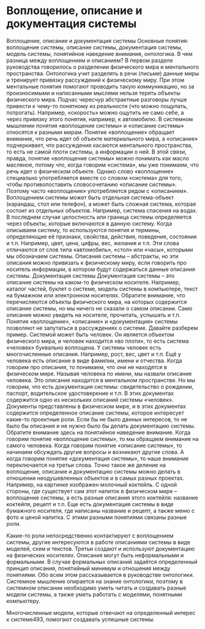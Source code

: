 # Воплощение, описание и документация системы



Воплощение, описание и документация системы
Основные понятия: воплощение системы, описание системы, документация системы, модель системы, понятийное наведение внимания, онтологика. 
В чем разница между воплощением и описанием?
В первом разделе руководства говорилось о разделении физического мира и ментального пространства. Онтологика учит разделять в речи (письме) данные миры и тренирует привязку рассуждений к физическому миру. При этом ментальные понятия помогают проводить такую коммуникацию, но за произносимыми и написанными мыслями нельзя терять объекты физического мира. Подчас чересчур абстрактные разговоры лучше привести к чему-то понятному из реальности (что можно пощупать, потрогать). Например, «скорость» можно ощутить не само себе, а через привязку этого понятия, например, к автомобилю. 
В системном мышлении понятия «воплощение системы» и «описание системы» относятся к разными мирам. Понятие «воплощение» обращает внимание, что речь идет об объекте материального мира, а «описание» подчеркивает, что рассуждения касаются ментального пространства, то есть не самой плоти системы, а информации о ней. В этой связи, правда, понятие «воплощение системы» можно понимать как масло масляное, потому что, когда говорим «система», мы уже понимаем, что речь идет о физическом объекте. Однако слово «воплощение» специально употребляется вместе со словом «система» для того, чтобы противопоставить словосочетанию «описание системы». Поэтому часто «воплощение» употребляется рядом с «описанием».
Воплощением системы может быть отдельная система-объект (карандаш, стол или телефон), а может быть сложная система, которая состоит из отдельных объектов. Например, система спасения на водах. В последнем случае целостность или граница системы определяется через объекты, которые включаются в данную систему. 
Когда описываем систему, то используются понятия и термины, определяющие её признаки, свойства, действия, поведение, состояния и т.п. Например, цвет, цена, цифры, вес, желания и т.п. Эти слова отличаются от слов типа «автомобиль», «стол» или «часы», которыми мы обозначаем системы. Описания системы – абстракты, но эти описания можно привязать к физическому миру, если говорить про носитель информации, в котором будут содержаться данные описания системы.
Документация системы
Документация системы – это описание системы на каком-то физическом носителе. Например, каталог частей, буклет о системе, модель системы в компьютере, текст на бумажном или электронном носителях. Обратите внимание, что перечисляются объекты физического мира, на которых содержится описание системы, но мы ничего не сказали о самом описании. Само описание можно увидеть на носителе, прочитать, услышать и т.п.
Понятия «воплощение», «описание» и «документация» системы позволяют не запутаться в рассуждениях о системе. Давайте разберем пример. Системой может быть человек. Он является объектом физического мира, и человек находится «во плоти», то есть система «человек» буквально воплощена. У системы человек есть многочисленные описания. Например, рост, вес, цвет и т.п. Ещё у человека есть описание в виде фамилии, имени и отчества. Когда говорим про описания, то понимаем, что они не находятся в физическом мире. Называя человека по имени, мы назвали описание человека. Это описание находится в ментальном пространстве. Но мы говорим, что есть документация системы: свидетельство о рождении, паспорт, водительское удостоверение и т.п. В этих документах содержится одно из нескольких описаний системы «человек». Документы представлены в физическом мире, и в этих документах содержится определенное описание системы, которое интересует какие-то проектные роли. Если бы не было данных интересов, то не было бы описания и не нужно было бы делать документацию системы.
Обратите внимание здесь на понятийное наведение внимание. Когда говорим понятие «воплощение системы», то мы обращаем внимание на самого человека. Когда говорим понятие «описание системы», то начинаем обсуждать другие вопросы и возникают другие слова. А когда говорим понятие «документация системы», то наше внимание переключается на третьи слова. 
Точно такое же деление на воплощение, описание и документацию системы можно делать в отношении неодушевленных объектов и в самых разных проектах. Например, на картинке изображен молочный коктейль. С одной стороны, где существует сам этот напиток в физическом мире – воплощение системы, а есть разные описания этого коктейля: название коктейля, рецепт и т.п. Еще есть документация системы в виде бумажного носителя, где написаны название и рецепт, а также меню с фото и ценой напитка. С этими разными понятиями связаны разные роли. 

Какие-то роли непосредственно контактируют с воплощением системы, другие интересуются в работе описаниями системы в виде моделей, схем и текстов. Третьи создают и используют документацию на физических носителях.
Описания могут быть неформальными и формальными. В случае формальных описаний задаётся определенный принцип описания, понятийный минимум и отношения между понятиями. Обо всем этом рассказывается в руководстве онтологики. Системное мышление опирается на знание онтологики, поэтому в системном описании необходимо уметь читать и создавать разные модели системы, а также уметь работать с моделями, понятными компьютеру.

Многочисленные модели, которые отвечают на определенный интерес к системе493, помогают создавать успешные системы.
